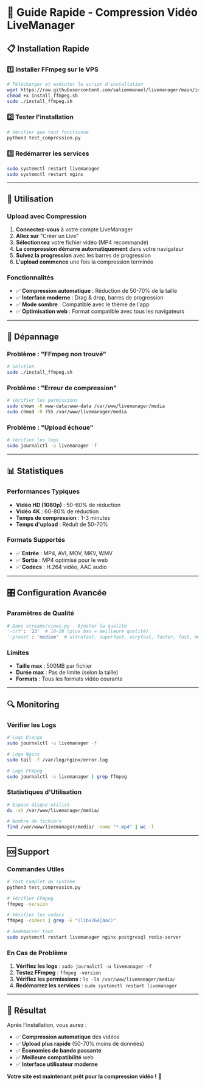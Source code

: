 # 🚀 Guide Rapide - Compression Vidéo LiveManager

## 📋 Installation Rapide

### 1️⃣ Installer FFmpeg sur le VPS
```bash
# Télécharger et exécuter le script d'installation
wget https://raw.githubusercontent.com/saliemmanuel/livemanager/main/install_ffmpeg.sh
chmod +x install_ffmpeg.sh
sudo ./install_ffmpeg.sh
```

### 2️⃣ Tester l'installation
```bash
# Vérifier que tout fonctionne
python3 test_compression.py
```

### 3️⃣ Redémarrer les services
```bash
sudo systemctl restart livemanager
sudo systemctl restart nginx
```

---

## 🎯 Utilisation

### Upload avec Compression
1. **Connectez-vous** à votre compte LiveManager
2. **Allez sur** "Créer un Live"
3. **Sélectionnez** votre fichier vidéo (MP4 recommandé)
4. **La compression démarre automatiquement** dans votre navigateur
5. **Suivez la progression** avec les barres de progression
6. **L'upload commence** une fois la compression terminée

### Fonctionnalités
- ✅ **Compression automatique** : Réduction de 50-70% de la taille
- ✅ **Interface moderne** : Drag & drop, barres de progression
- ✅ **Mode sombre** : Compatible avec le thème de l'app
- ✅ **Optimisation web** : Format compatible avec tous les navigateurs

---

## 🔧 Dépannage

### Problème : "FFmpeg non trouvé"
```bash
# Solution
sudo ./install_ffmpeg.sh
```

### Problème : "Erreur de compression"
```bash
# Vérifier les permissions
sudo chown -R www-data:www-data /var/www/livemanager/media
sudo chmod -R 755 /var/www/livemanager/media
```

### Problème : "Upload échoue"
```bash
# Vérifier les logs
sudo journalctl -u livemanager -f
```

---

## 📊 Statistiques

### Performances Typiques
- **Vidéo HD (1080p)** : 50-60% de réduction
- **Vidéo 4K** : 60-80% de réduction
- **Temps de compression** : 1-3 minutes
- **Temps d'upload** : Réduit de 50-70%

### Formats Supportés
- ✅ **Entrée** : MP4, AVI, MOV, MKV, WMV
- ✅ **Sortie** : MP4 optimisé pour le web
- ✅ **Codecs** : H.264 vidéo, AAC audio

---

## 🎛️ Configuration Avancée

### Paramètres de Qualité
```python
# Dans streams/views.py - Ajuster la qualité
'-crf': '23'  # 18-28 (plus bas = meilleure qualité)
'-preset': 'medium'  # ultrafast, superfast, veryfast, faster, fast, medium, slow, slower, veryslow
```

### Limites
- **Taille max** : 500MB par fichier
- **Durée max** : Pas de limite (selon la taille)
- **Formats** : Tous les formats vidéo courants

---

## 🔍 Monitoring

### Vérifier les Logs
```bash
# Logs Django
sudo journalctl -u livemanager -f

# Logs Nginx
sudo tail -f /var/log/nginx/error.log

# Logs FFmpeg
sudo journalctl -u livemanager | grep ffmpeg
```

### Statistiques d'Utilisation
```bash
# Espace disque utilisé
du -sh /var/www/livemanager/media/

# Nombre de fichiers
find /var/www/livemanager/media/ -name "*.mp4" | wc -l
```

---

## 🆘 Support

### Commandes Utiles
```bash
# Test complet du système
python3 test_compression.py

# Vérifier FFmpeg
ffmpeg -version

# Vérifier les codecs
ffmpeg -codecs | grep -E "(libx264|aac)"

# Redémarrer tout
sudo systemctl restart livemanager nginx postgresql redis-server
```

### En Cas de Problème
1. **Vérifiez les logs** : `sudo journalctl -u livemanager -f`
2. **Testez FFmpeg** : `ffmpeg -version`
3. **Vérifiez les permissions** : `ls -la /var/www/livemanager/media/`
4. **Redémarrez les services** : `sudo systemctl restart livemanager`

---

## 🎉 Résultat

Après l'installation, vous aurez :
- ✅ **Compression automatique** des vidéos
- ✅ **Upload plus rapide** (50-70% moins de données)
- ✅ **Économies de bande passante**
- ✅ **Meilleure compatibilité** web
- ✅ **Interface utilisateur moderne**

**Votre site est maintenant prêt pour la compression vidéo !** 🚀 